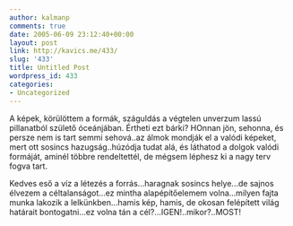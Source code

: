```yaml
---
author: kalmanp
comments: true
date: 2005-06-09 23:12:40+00:00
layout: post
link: http://kavics.me/433/
slug: '433'
title: Untitled Post
wordpress_id: 433
categories:
- Uncategorized
---
```


A képek, körülöttem a formák, száguldás a végtelen unverzum lassú pillanatból születő óceánjában. Értheti ezt bárki? HOnnan jön, sehonna, és persze nem is tart semmi sehová..az álmok mondják el a valódi képeket, mert ott sosincs hazugság..húzódja tudat alá, és láthatod a dolgok valódi formáját, aminél többre rendeltettél, de mégsem léphesz ki a nagy terv fogva tart.




Kedves eső a víz a létezés a forrás...haragnak sosincs helye...de sajnos élvezem a céltalanságot...ez mintha alapépítőelemem volna...milyen fajta munka lakozik a lelkünkben...hamis kép, hamis, de okosan felépített világ határait bontogatni...ez volna tán a cél?...IGEN!..mikor?..MOST!
